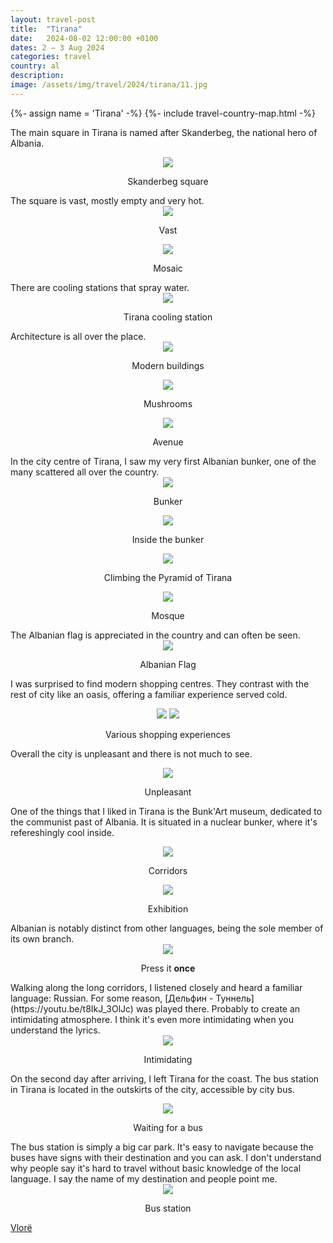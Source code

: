 ```yaml
---
layout: travel-post
title:  "Tirana"
date:   2024-08-02 12:00:00 +0100
dates: 2 – 3 Aug 2024
categories: travel
country: al
description: 
image: /assets/img/travel/2024/tirana/11.jpg
---
```


{%- assign name = 'Tirana' -%}
{%- include travel-country-map.html -%}

The main square in Tirana is named after Skanderbeg, the national hero of Albania. 
<center>
    <img src="/assets/img/travel/2024/tirana/1.jpg" />
    <p class="image-label">Skanderbeg square</p>
</center>
The square is vast, mostly empty and very hot.
<center>
    <img src="/assets/img/travel/2024/tirana/2.jpg" />
    <p class="image-label">Vast</p>
</center>
<center>
    <img src="/assets/img/travel/2024/tirana/3.jpg" />
    <p class="image-label">Mosaic</p>
</center>
There are cooling stations that spray water.
<center>
    <img src="/assets/img/travel/2024/tirana/5.jpg" />
    <p class="image-label">Tirana cooling station</p>
</center>
Architecture is all over the place.
<center>
    <img src="/assets/img/travel/2024/tirana/4.jpg" />
    <p class="image-label">Modern buildings</p>
</center>
<center>
    <img src="/assets/img/travel/2024/tirana/6.jpg" />
    <p class="image-label">Mushrooms</p>
</center>
<center>
    <img src="/assets/img/travel/2024/tirana/21.jpg" />
    <p class="image-label">Avenue</p>
</center>
In the city centre of Tirana, I saw my very first Albanian bunker, one of the many scattered all over the country.
<center>
    <img src="/assets/img/travel/2024/tirana/7.jpg" />
    <p class="image-label">Bunker</p>
</center>
<center>
    <img src="/assets/img/travel/2024/tirana/8.jpg" />
    <p class="image-label">Inside the bunker</p>
</center>
<center>
    <img src="/assets/img/travel/2024/tirana/9.jpg" />
    <p class="image-label">Climbing the Pyramid of Tirana</p>
</center>
<center>
    <img src="/assets/img/travel/2024/tirana/10.jpg" />
    <p class="image-label">Mosque</p>
</center>
The Albanian flag is appreciated in the country and can often be seen.
<center>
    <img src="/assets/img/travel/2024/tirana/11.jpg" />
    <p class="image-label">Albanian Flag</p>
</center>

I was surprised to find modern shopping centres. They contrast with the rest of city like an oasis, offering a familiar experience served cold.
<center>
    <div class="side-by-side">
        <img src="/assets/img/travel/2024/tirana/19.jpg" />
        <img src="/assets/img/travel/2024/tirana/18.jpg" />
    </div>
    <p class="image-label">Various shopping experiences</p>
</center>

Overall the city is unpleasant and there is not much to see.
<center>
    <img src="/assets/img/travel/2024/tirana/12.jpg" />
    <p class="image-label">Unpleasant</p>
</center>

One of the things that I liked in Tirana is the Bunk'Art museum, dedicated to the communist past of Albania. It is situated in a nuclear bunker, where it's refereshingly cool inside.
<center>
    <img src="/assets/img/travel/2024/tirana/14.jpg" />
    <p class="image-label">Corridors</p>
</center>
<center>
    <img src="/assets/img/travel/2024/tirana/16.jpg" />
    <p class="image-label">Exhibition</p>
</center>
Albanian is notably distinct from other languages, being the sole member of its own branch.
<center>
    <img src="/assets/img/travel/2024/tirana/17.jpg" />
    <p class="image-label">Press it <b>once</b></p>
</center>
Walking along the long corridors, I listened closely and heard a familiar language: Russian. For some reason, [Дельфин - Туннель](https://youtu.be/t8IkJ_3OlJc) was played there. Probably to create an intimidating atmosphere. I think it's even more intimidating when you understand the lyrics.
<center>
    <img src="/assets/img/travel/2024/tirana/15.jpg" />
    <p class="image-label">Intimidating</p>
</center>

On the second day after arriving, I left Tirana for the coast. The bus station in Tirana is located in the outskirts of the city, accessible by city bus.
<center>
    <img src="/assets/img/travel/2024/tirana/22.jpg" />
    <p class="image-label">Waiting for a bus</p>
</center>
The bus station is simply a big car park. It's easy to navigate because the buses have signs with their destination and you can ask. I don't understand why people say it's hard to travel without basic knowledge of the local language. I say the name of my destination and people point me.
<center>
    <img src="/assets/img/travel/2024/tirana/20.jpg" />
    <p class="image-label">Bus station</p>
</center>


<a class="next" href="/travel/2024/vlore">
    Vlorë
</a>

